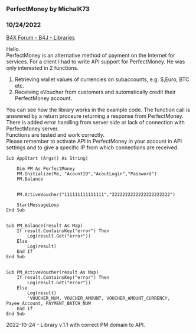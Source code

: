 ### PerfectMoney by MichalK73
### 10/24/2022
[B4X Forum - B4J - Libraries](https://www.b4x.com/android/forum/threads/137482/)

Hello.  
PerfectMoney is an alternative method of payment on the Internet for services. For a client I had to write API support for PerfectMoney. He was only interested in 2 functions.  
  
1. Retrieving wallet values of currencies on subaccounts, e.g. $,Euro, BTC etc.  
2. Receiving eVoucher from customers and automatically credit their PerfectMoney account.  
  
You can see how the library works in the example code. The function call is answered by a return proceure returning a response from PerfectMoney. There is added error handling from server side or lack of connection with PerfectMoney server.  
Functions are tested and work correctly.  
Please remember to activate API in PerfectMoney in your account in API settings and to give a specific IP from which connections are received.  
  

```B4X
Sub AppStart (Args() As String)  
    
    Dim PM As PerfectMoney  
    PM.Initialize(Me, "AcountID","AcoutLogin","Password")  
    PM.Balance  
  
  
    PM.ActiveVoucher("111111111111111","2222222222222222222222")  
    
    StartMessageLoop  
End Sub  
  
  
Sub PM_Balance(result As Map)  
    If result.ContainsKey("error") Then  
        Log(result.Get("error"))  
    Else  
        Log(result)  
    End If  
End Sub  
  
  
Sub PM_ActiveVoucher(result As Map)  
    If result.ContainsKey("error") Then  
        Log(result.Get("error"))  
    Else  
        Log(result)  
        'VOUCHER_NUM, VOUCHER_AMOUNT, VOUCHER_AMOUNT_CURRENCY, Payee_Account, PAYMENT_BATCH_NUM  
    End If  
End Sub
```

  
  
2022-10-24 - Library v.1.1 with correct PM domain to API.